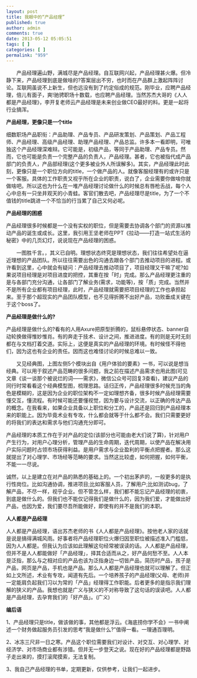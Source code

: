 ```yaml
---
layout: post
title: 我眼中的“产品经理”
published: true
author: admin
comments: true
date: 2013-05-12 05:05:51
tags: [ ]
categories: [ ]
permalink: "959"
---
```


  
　　产品经理遍山野，满城尽是产品经理。自互联网兴起，产品经理甚火爆。但冷静下来，产品经理到底是做啥的?答案层出不穷，也时而在产品群上激起阵阵讨论。互联网虽说不上新生，但也远没有到了约定俗成的规范。刚毕业，应聘产品经理，倍儿有面子，爽!驰骋职场十数载，也应聘产品经理。当然苏杰大哥的《人人都是产品经理》，李开复老师云产品经理是未来创业做CEO最好的料。更是一起将行业搞浑。

**产品经理，更像只是一个title**

细数职场产品职衔：产品助理、产品专员、产品研发策划、产品策划、产品工程师、产品经理、高级产品经理、助理产品经理、产品总监。许多本一看即明，可唯独这个产品经理深难辩。它可能是，初级产品，等同于产品助理、产品专员。然而，它也可能是负责一个完整产品的负责人，产品经理。甚者，它也被指代成产品部门的负责人，产品部经理(这个更多被业外人所误解多)。其实，产品经理此时此刻，更像只是一个职位方向的title，一个做产品的人。就像客服经理有的或许只是一个客服。具体的工作职责又视乎所在企业的职责，说白了，企业需要你做啥你就做啥吧。所以这也为什么在一堆产品经理讨论做什么的时候总有唇枪舌战，每个人心中总有一只坐井观天的小青蛙。客官们散去吧，产品经理尽是title，为了一个不值钱的title跳进一个不恰当的行当累了自己又何必呢。

**产品经理的困惑**

产品经理很多时候都是一个没有实权的职位，但是需要去协调各个部门的资源以推动产品的诞生或成长。这里，我引用王坚老师在PPT《拉动——打造一站式生活的秘密》中的几页幻灯，说说现在产品经理的困惑。


  
　　一图胜千言。，其义已自明。理想状态终究是理想状态，我们往往希望处在逼近理想的产品团队。所以往往需要出色的沟通去跟各个部门去推动项目的进程。或许看到这里，心中就会有疑问：产品经理去推动项目了，项目经理又干嘛了呢?如果说项目经理是对项目进度的把控，其重在按「时」完成。那么产品经理更注重的是与各部门充分沟通，让各部门了解业务(需求，功能等)，按「质」完成。当然并不是所有企业都有项目经理，此时，产品经理就需要把项目经理的工作也承担起来。至于那个超现实的产品团队模型，也不见得折腾不出好产品，功败垂成关键在于这个boss了。

**产品经理是做什么的?**

产品经理是做什么的?看有的人用Axure把原型折腾的，鼠标悬停状态、banner自动轮换做得惟妙惟肖。有的奔走于技术、设计之间，推进进度。有的则是无时无刻都在与文档打着交道。实际上，这便是真实的产品经理的环境。有时候怪不得他们，因为这也有企业的责任。因而这也难怪讨论的时候总难以一致。


  
　　又见经典图，上图左侧5个模块出自《用户体验的要素》一书，可以说是想当经典。可以用于叙述产品范畴的很多问题，我之前在描述产品需求也用此图(可见文章《谈一谈那个被说烂的词——需求》，微信公众号可回复3查看)，建议产品的同行时常看看这个经典模型图，梳理思路。话归正传，产品经理很多时候充当的角色是模糊的，这是因为企业的职位架构不一定如理想齐备，很多时候产品经理需要懂交互，懂流程。有时候可能还要懂视觉，因为要与设计交流，以正确的传达产品的概念。在我看来，如果企业具备以上职位和分工的，产品还是回归到产品经理本来的职能上。因为毕竟术业有专攻，什么都会就等于什么都不会。我们只需要更好的将我们的表达和需求与他们沟通充分即可。

产品经理的本质工作在于对产品的定位(该部分也可能由老大们说了算)，针对用户产生行为，对用户心理分析，管理产品的生命周期，迭代周期，以使产品在解决用户实际问题时占领市场获得利益。是用户需求与企业盈利的平衡点把握者。那么这就提出了对心理学、市场经等范畴的要求。当然这比较虚，如何把握，如何平衡，不能一一尽说。

诚然，以上是建立在对产品的熟悉的基础上的。一个初出茅庐的，一般更多的是执行性岗位。比如沟通协调，推进项目;比如客服人员，了解用户;比如测试bug，了解产品，不尽一样，视乎企业。但不管怎么样，我们都不能忘记产品经理的初衷，到底是做什么的。但我们也不能仅记得我们是做什么的，因为我们爱，才能做出好产品，也因为爱，我们要尽吾所能做好，即使有的并不是我们的本职。

**人人都是产品经理**

人人都是产品经理，语出苏杰老师的书《人人都是产品经理》。按他老人家的话就是说是搞得满城风雨。好事者将产品经理职位火爆归因至职位被描述准入门槛低，因为人人都是。但我认为应该如此理解这句经常被误读的话。人人都是产品经理，但并不是人人都能做好「产品经理」，择其合适而从之，好产品何愁不至。人人本是泛指，那么与之相对应的产品也该为泛指身边一切皆产品，简历时产品，孩子是产品，网页是产品，手机也是产品。那么人人都是产品经理也就可以理解了。但正如上文所述，术业有专攻，闻道有先后。一个培养孩子的产品经理(父母、老师)并一定能肩负起我们习以为常的「产品」经理得工作职能。后者更多的是指示我们理解的狭义的产品。我想也就是广义与狭义的不对称导致了这句话的误读吧。人人都是产品经理，去孕育我们的「好产品」。(广义)

**编后语**

1、产品经理只是title，做该做的事，其他都是浮云。《海底捞你学不会》一书中阐述一个财务做起服务员引发的思考“我是做什么?”值得一看。一理通百理明。

2、冰冻三尺非一日之寒。产品这个职位需要我们对设计、对交互、对心理学、对经济学、对市场商业都有涉猎。但并无一步登天之说。现在好的产品经理都是野路子走出来的，摸打滚爬摸索，无法复制。

3、我自己产品经理的书单，定期更新，仅供参考，让我们一起进步。